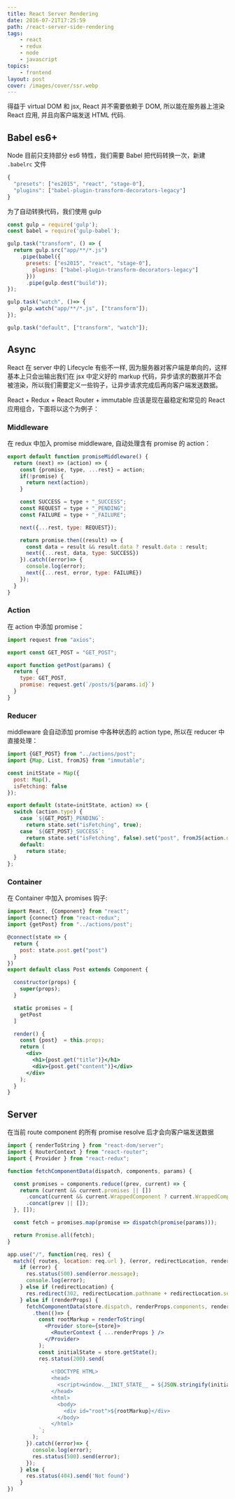 ```yaml
---
title: React Server Rendering
date: 2016-07-21T17:25:59
path: /react-server-side-rendering
tags:
    - react
    - redux
    - node
    - javascript
topics:
    - frontend
layout: post
cover: /images/cover/ssr.webp
---
```


得益于 virtual DOM 和 jsx, React 并不需要依赖于 DOM, 所以能在服务器上渲染 React 应用, 并且向客户端发送 HTML 代码. <!--more-->



## Babel es6+

Node 目前只支持部分 es6 特性，我们需要 Babel 把代码转换一次，新建 <code>.babelrc</code> 文件

```javascript
{
  "presets": ["es2015", "react", "stage-0"],
  "plugins": ["babel-plugin-transform-decorators-legacy"]
}
```

为了自动转换代码，我们使用 gulp

```javascript
const gulp = require('gulp');
const babel = require('gulp-babel');

gulp.task("transform", () => {
  return gulp.src("app/**/*.js")
    .pipe(babel({
      presets: ["es2015", "react", "stage-0"],
        plugins: ["babel-plugin-transform-decorators-legacy"]
      }))
      .pipe(gulp.dest("build"));
});

gulp.task("watch", ()=> {
    gulp.watch("app/**/*.js", ["transform"]);
});

gulp.task("default", ["transform", "watch"]);
```



## Async

React 在 server 中的 Lifecycle 有些不一样, 因为服务器对客户端是单向的，这样基本上只会出输出我们在 jsx 中定义好的 markup 代码，异步请求的数据并不会被渲染，所以我们需要定义一些钩子，让异步请求完成后再向客户端发送数据。



React + Redux + React Router + immutable 应该是现在最稳定和常见的 React 应用组合，下面将以这个为例子：

### Middleware

在 redux 中加入 promise middleware, 自动处理含有 promise 的 action：

```javascript
export default function promiseMiddleware() {
  return (next) => (action) => {
    const {promise, type, ...rest} = action;
    if(!promise) {
      return next(action);
    }

    const SUCCESS = type + "_SUCCESS";
    const REQUEST = type + "_PENDING";
    const FAILURE = type + "_FAILURE";

    next({...rest, type: REQUEST});

    return promise.then((result) => {
      const data = result && result.data ? result.data : result;
      next({...rest, data, type: SUCCESS})
    }).catch((error)=> {
      console.log(error);
      next({...rest, error, type: FAILURE})
    });
  }
}
```

### Action

在 action 中添加 promise：

```javascript
import request from "axios";

export const GET_POST = "GET_POST";

export function getPost(params) {
  return {
    type: GET_POST,
    promise: request.get(`/posts/${params.id}`)
  }
}
```

### Reducer

middleware 会自动添加 promise 中各种状态的 action type, 所以在 reducer 中直接处理：

```javascript
import {GET_POST} from "../actions/post";
import {Map, List, fromJS} from "immutable";

const initState = Map({
  post: Map(),
  isFetching: false
});

export default (state=initState, action) => {
  switch (action.type) {
    case `${GET_POST}_PENDING`:
      return state.set("isFetching", true);
    case `${GET_POST}_SUCCESS`:
      return state.set("isFetching", false).set("post", fromJS(action.data));
    default:
      return state;
  }
};
```

### Container

在 Container 中加入 promises 钩子:

```jsx
import React, {Component} from "react";
import {connect} from "react-redux";
import {getPost} from "../actions/post";

@connect(state => {
  return {
    post: state.post.get("post")
  }
})
export default class Post extends Component {

  constructor(props) {
    super(props);
  }

  static promises = [
    getPost
  ]

  render() {
    const {post}  = this.props;
    return (
      <div>
        <h1>{post.get("title")}</h1>
        <div>{post.get("content")}</div>
      </div>
    );
  }
}
```

## Server

在当前 route component 的所有 promise resolve 后才会向客户端发送数据

```jsx
import { renderToString } from "react-dom/server";
import { RouterContext } from "react-router";
import { Provider } from "react-redux";

function fetchComponentData(dispatch, components, params) {

  const promises = components.reduce((prev, current) => {
    return (current && current.promises || [])
      .concat(current && current.WrappedComponent ? current.WrappedComponent.promises : [] || [])
      .concat(prev || []);
  }, []);

  const fetch = promises.map(promise => dispatch(promise(params)));

  return Promise.all(fetch);
}

app.use("/", function(req, res) {
  match({ routes, location: req.url }, (error, redirectLocation, renderProps) => {
    if (error) {
      res.status(500).send(error.message);
      console.log(error);
    } else if (redirectLocation) {
      res.redirect(302, redirectLocation.pathname + redirectLocation.search)
    } else if (renderProps) {
      fetchComponentData(store.dispatch, renderProps.components, renderProps.params)
        .then(()=> {
          const rootMarkup = renderToString(
            <Provider store={store}>
              <RouterContext { ...renderProps } />
            </Provider>
          );
          const initialState = store.getState();
          res.status(200).send(
            `
              <!DOCTYPE HTML>
              <head>
                <script>window.__INIT_STATE__ = ${JSON.stringify(initialState)}</script>
              </head>
              <html>
                <body>
                  <div id="root">${rootMarkup}</div>
                </body>
              </html>
          `;
        );
      }).catch((error)=> {
        console.log(error);
        res.status(500).send(error);
      });
    } else {
      res.status(404).send('Not found')
    }
})
```

